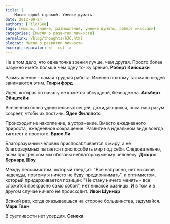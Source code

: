 ```yaml
---
title: |
    Мысли одной строкой. Умение думать
date: 2012-09-24
authors: [FiloXSee]
tags: [мысль, знание, размышления, умение думать, роберт кийосаки]
categories: [Мысли о развитии личности]
permalink: /blog/thoughts/636.html
blogcat: Мысли о развитии личности
excerpt_separator: <!--cut-->
---
```


Не в том дело, что одна точка зрения лучше, чем другая. Просто более разумно иметь больше чем одну точку зрения.
**Роберт Кийосаки**

Размышление - самая трудная работа. Именно поэтому так мало людей занимаются этим.
**Генри форд**

Идея, которая по началу не кажется абсурдной, безнадежна.
**Альберт Эйнштейн**

Вселенная полна удивительных вещей, дожидающихся, пока наш разум созреет, чтобы их постичь.
**Эден Филлпотс**

Происходит не накопление, а устранение. Вместо ежедневного прироста, ежедневное сокращение. Развитие в идеальном виде всегда тяготеет к простоте.
**Брюс Ли**

<!--cut-->

Благоразумный человек приспосабливается к миру, а не благоразумных пытается приспособить мир под себя. Следовательно, всем прогрессом мы обязаны неблагоразумному человеку.
**Джорж Бернард Шоу**

Между пессимистом, который твердит: "Все напрасно, нет никакой надежды, поэтому я ничего не буду предпринимать", и оптимистом, который придерживается позиции: "Не стану ничего менять - все сложится прекрасно само собой", нет никакой разницы. И в том и в другом случае ничего не происходит.
**Ивон Шуинар**

Всякий раз, когда оказываешься на стороне большинства, задумайся.
**Марк Твен**

В суетливости нет усердия.
**Сенека**
